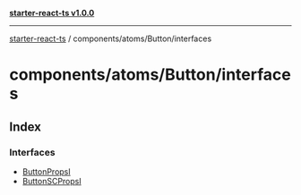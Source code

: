 [**starter-react-ts v1.0.0**](../../../../README.md)

***

[starter-react-ts](../../../../modules.md) / components/atoms/Button/interfaces

# components/atoms/Button/interfaces

## Index

### Interfaces

- [ButtonPropsI](interfaces/ButtonPropsI.md)
- [ButtonSCPropsI](interfaces/ButtonSCPropsI.md)
